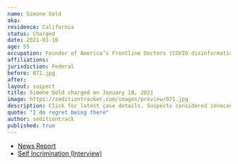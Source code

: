 ```yaml
---
name: Simone Gold
aka:
residence: California
status: Charged
date: 2021-01-18
age: 55
occupation: Founder of America’s Frontline Doctors (COVID disinformation)
affiliations:
jurisdiction: Federal
before: 071.jpg
after:
layout: suspect
title: Simone Gold charged on January 18, 2021
image: https://seditiontracker.com/images/preview/071.jpg
description: Click for latest case details. Suspects considered innocent until proven guilty.
quote: "I do regret being there"
author: seditiontrack
published: true
---
```


- [News Report](https://losangeles.cbslocal.com/2021/01/19/beverly-hills-salon-owner-gina-bisignano-2-others-arrested-for-capitol-riots/)
- [Self Incrimination (Interview)](https://www.washingtonpost.com/investigations/simone-gold-capitol-riot-coronavirus/2021/01/12/d1d39e84-545f-11eb-a817-e5e7f8a406d6_story.html)

